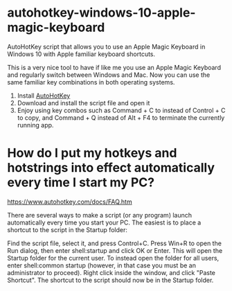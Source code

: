 # autohotkey-windows-10-apple-magic-keyboard
AutoHotKey script that allows you to use an Apple Magic Keyboard in Windows 10 with Apple familiar keyboard shortcuts.

This is a very nice tool to have if like me you use an Apple Magic Keyboard and regularly switch between Windows and Mac. Now you can use the same familiar key combinations in both operating systems.

1. Install [AutoHotKey](https://autohotkey.com/download/)
2. Download and install the script file and open it
3. Enjoy using key combos such as Command + C to instead of Control + C to copy, and Command + Q instead of Alt + F4 to terminate the currently running app.

# How do I put my hotkeys and hotstrings into effect automatically every time I start my PC?
https://www.autohotkey.com/docs/FAQ.htm

There are several ways to make a script (or any program) launch automatically every time you start your PC. The easiest is to place a shortcut to the script in the Startup folder:

Find the script file, select it, and press Control+C.
Press Win+R to open the Run dialog, then enter shell:startup and click OK or Enter. This will open the Startup folder for the current user. To instead open the folder for all users, enter shell:common startup (however, in that case you must be an administrator to proceed).
Right click inside the window, and click "Paste Shortcut". The shortcut to the script should now be in the Startup folder.

